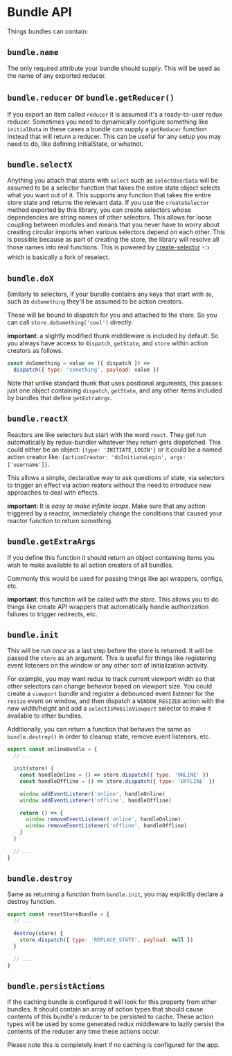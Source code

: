 # Bundle API

Things bundles can contain:

## `bundle.name`

The only required attribute your bundle should supply. This will be used as the name of any exported reducer.

## `bundle.reducer` or `bundle.getReducer()`

If you export an item called `reducer` it is assumed it's a ready-to-user redux reducer. Sometimes you need to dynamically configure something like `initialData` in these cases a bundle can supply a `getReducer` function instead that will return a reducer. This can be useful for any setup you may need to do, like defining initialState, or whatnot.

## `bundle.selectX`

Anything you attach that starts with `select` such as `selectUserData` will be assumed to be a selector function that takes the entire state object selects what you want out of it. This supports any function that takes the entire store state and returns the relevant data. If you use the `createSelector` method exported by this library, you can create selectors whose dependencies are string names of other selectors. This allows for loose coupling between modules and means that you never have to worry about creating circular imports when various selectors depend on each other. This is possible because as part of creating the store, the library will resolve all those names into real functions. This is powered by [create-selector](https://github.com/HenrikJoreteg/create-selector) :point_left: which is basically a fork of reselect.

## `bundle.doX`

Similarly to selectors, if your bundle contains any keys that start with `do`, such as `doSomething` they'll be assumed to be action creators.

These will be bound to dispatch for you and attached to the store. So you can call `store.doSomething('cool')` directly.

**important**: a slightly modified thunk middleware is included by default. So you always have access to `dispatch`, `getState`, and `store` within action creators as follows.

```js
const doSomething = value => ({ dispatch }) =>
  dispatch({ type: 'something', payload: value })
```

Note that unlike standard thunk that uses positional arguments, this passes just one object containing `dispatch`, `getState`, and any other items included by bundles that define `getExtraArgs`.

## `bundle.reactX`

Reactors are like selectors but start with the word `react`. They get run automatically by redux-bundler whatever they return gets dispatched. This could either be an object: `{type: 'INITIATE_LOGIN'}` or it could be a named action creator like: `{actionCreator: 'doInitiateLogin', args: ['username']}`.

This allows a simple, declarative way to ask questions of state, via selectors to trigger an effect via action reators without the need to introduce new approaches to deal with effects.

**important**: It is _easy to make infinite loops_. Make sure that any action triggered by a reactor, immediately change the conditions that caused your reactor function to return something.

## `bundle.getExtraArgs`

If you define this function it should return an object containing items you wish to make available to all action creators of all bundles.

Commonly this would be used for passing things like api wrappers, configs, etc.

**important**: this function will be called _with the store_. This allows you to do things like create API wrappers that automatically handle authorization failures to trigger redirects, etc.

## `bundle.init`

This will be run _once_ as a last step before the store is returned. It will be passed the `store` as an argument. This is useful for things like registering event listeners on the window or any other sort of initialization activity.

For example, you may want redux to track current viewport width so that other selectors can change behavior based on viewport size. You could create a `viewport` bundle and register a debounced event listener for the `resize` event on window, and then dispatch a `WINDOW_RESIZED` action with the new width/height and add a `selectIsMobileViewport` selector to make it available to other bundles.

Additionally, you can return a function that behaves the same as `bundle.destroy()` in order to cleanup state, remove event listeners, etc.

```js
export const onlineBundle = {
  // ...

  init(store) {
    const handleOnline = () => store.dispatch({ type: 'ONLINE' })
    const handleOffline = () => store.dispatch({ type: 'OFFLINE' })

    window.addEventListener('online', handleOnline)
    window.addEventListener('offline', handleOffline)

    return () => {
      window.removeEventListener('online', handleOnline)
      window.removeEventListener('offline', handleOffline)
    }
  }

  // ...
}
```

## `bundle.destroy`

Same as returning a function from `bundle.init`, you may explicitly declare a destroy function.

```js
export const resetStoreBundle = {
  // ...

  destroy(store) {
    store.dispatch({ type: 'REPLACE_STATE', payload: null })
  }

  // ...
}
```

## `bundle.persistActions`

If the caching bundle is configured it will look for this property from other bundles. It should contain an array of action types that should cause contents of this bundle's reducer to be persisted to cache. These action types will be used by some generated redux middleware to lazily persist the contents of the reducer any time these actions occur.

Please note this is completely inert if no caching is configured for the app.
